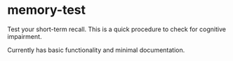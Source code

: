 # memory-test
Test your short-term recall. This is a quick procedure to check for cognitive impairment. 

Currently has basic functionality and minimal documentation.